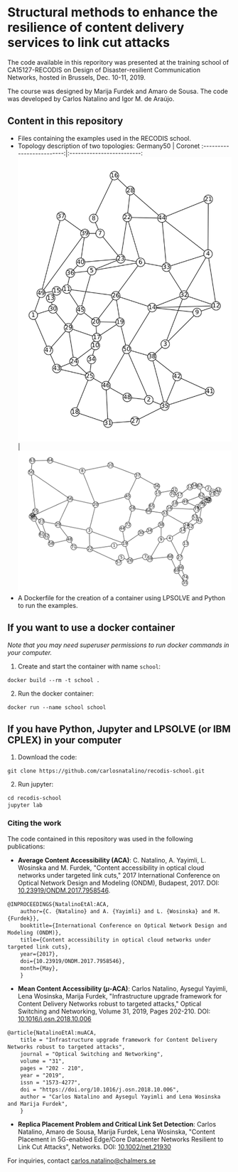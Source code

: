 # Structural methods to enhance the resilience of content delivery services to link cut attacks

The code available in this reporitory was presented at the training school of CA15127-RECODIS on Design of Disaster-resilient Communication Networks, hosted in Brussels, Dec. 10-11, 2019.

The course was designed by Marija Furdek and Amaro de Sousa. The code was developed by Carlos Natalino and Igor M. de Araújo.

## Content in this repository

- Files containing the examples used in the RECODIS school.
- Topology description of two topologies:
Germany50             |  Coronet
:-------------------------:|:-------------------------:
![](./results/Germany50_original.svg)  |  ![](./results/Coronet_original.svg)
- A Dockerfile for the creation of a container using LPSOLVE and Python to run the examples.

## If you want to use a docker container

*Note that you may need superuser permissions to run docker commands in your computer.*

1. Create and start the container with name `school`:

```
docker build --rm -t school .
```


2. Run the docker container:
```
docker run --name school school
```

## If you have Python, Jupyter and LPSOLVE (or IBM CPLEX) in your computer

1. Download the code:
```
git clone https://github.com/carlosnatalino/recodis-school.git
```

2. Run jupyter:
```
cd recodis-school
jupyter lab
```

### Citing the work

The code contained in this repository was used in the following publications:

- **Average Content Accessibility (ACA)**: C. Natalino, A. Yayimli, L. Wosinska and M. Furdek, "Content accessibility in optical cloud networks under targeted link cuts," 2017 International Conference on Optical Network Design and Modeling (ONDM), Budapest, 2017. DOI: [10.23919/ONDM.2017.7958546](https://doi.org/10.23919/ONDM.2017.7958546).
```
@INPROCEEDINGS{NatalinoEtAl:ACA,
    author={C. {Natalino} and A. {Yayimli} and L. {Wosinska} and M. {Furdek}},
    booktitle={International Conference on Optical Network Design and Modeling (ONDM)},
    title={Content accessibility in optical cloud networks under targeted link cuts},
    year={2017},
    doi={10.23919/ONDM.2017.7958546},
    month={May},
    }
```

- **Mean Content Accessibility ($\mu$-ACA)**: Carlos Natalino, Aysegul Yayimli, Lena Wosinska, Marija Furdek, "Infrastructure upgrade framework for Content Delivery Networks robust to targeted attacks," Optical Switching and Networking, Volume 31, 2019, Pages 202-210. DOI: [10.1016/j.osn.2018.10.006](https://doi.org/10.1016/j.osn.2018.10.006)
```
@article{NatalinoEtAl:muACA,
    title = "Infrastructure upgrade framework for Content Delivery Networks robust to targeted attacks",
    journal = "Optical Switching and Networking",
    volume = "31",
    pages = "202 - 210",
    year = "2019",
    issn = "1573-4277",
    doi = "https://doi.org/10.1016/j.osn.2018.10.006",
    author = "Carlos Natalino and Aysegul Yayimli and Lena Wosinska and Marija Furdek",
    }
```

- **Replica Placement Problem and Critical Link Set Detection**: Carlos Natalino, Amaro de Sousa, Marija Furdek, Lena Wosinska, "Content Placement in 5G-enabled Edge/Core Datacenter Networks Resilient to Link Cut Attacks", Networks. DOI: [10.1002/net.21930](https://doi.org/10.1002/net.21930)

For inquiries, contact carlos.natalino@chalmers.se


